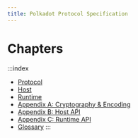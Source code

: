 ```yaml
---
title: Polkadot Protocol Specification
---
```


# Chapters

:::index
- [Protocol](id-polkadot-protocol)
- [Host](part-polkadot-host)
- [Runtime](part-polkadot-runtime)
- [Appendix A: Cryptography & Encoding](id-cryptography-encoding)
- [Appendix B: Host API](chap-host-api)
- [Appendix C: Runtime API](chap-runtime-api)
- [Glossary](id-glossary)
:::